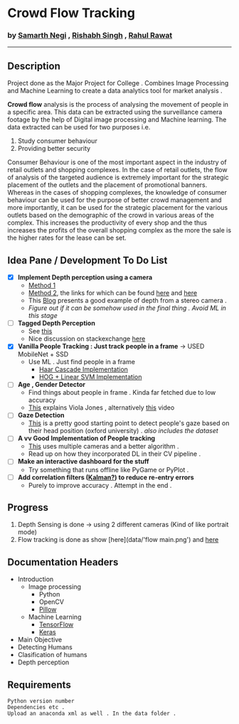 # Crowd Flow Tracking


### by [Samarth Negi](https://n-s405.github.io) , [Rishabh Singh]() , [Rahul Rawat]()

_________




## Description 
Project done as the Major Project for College . Combines Image Processing and Machine Learning to create a data analytics tool for market analysis . 

__Crowd flow__ analysis is the process of analysing the movement of people in  a specific area.
This data can be extracted using the surveillance camera footage by the help of Digital image
processing and Machine learning. 
The data extracted can be used for two purposes i.e.
1. Study consumer behaviour  
2. Providing better security

Consumer Behaviour is one of the most important aspect in the industry of retail outlets and
shopping complexes. In the case of retail outlets, the flow of analysis of the targeted audience
is extremely important for the strategic placement of the outlets and the placement of
promotional banners. Whereas in the cases of shopping complexes, the knowledge of consumer
behaviour can be used for the purpose of better crowd management and more importantly, it
can be used for the strategic placement for the various outlets based on the demographic of the
crowd in various areas of the complex. This increases the productivity of every shop and the
thus increases the profits of the overall shopping complex as the more the sale is the higher
rates for the lease can be set.



## Idea Pane / Development To Do List 
- [x] __Implement Depth perception using a camera__ <br/> 
    - [Method 1](https://opencv-python-tutroals.readthedocs.io/en/latest/py_tutorials/py_calib3d/py_depthmap/py_depthmap.html#py-depthmap)<br/> 
    - [Method 2](https://www.youtube.com/watch?v=KNft4RFsK28), the links for which can be found [here](http://visual.cs.ucl.ac.uk/pubs/monoDepth/) and [here](https://github.com/mrharicot/monodepth)<br/>
    - This [Blog](https://albertarmea.com/post/opencv-stereo-camera/)  presents a good example of depth from a stereo camera . <br/>
    - _Figure out if it can be somehow used in the final thing . Avoid ML in this stage_
- [ ] __Tagged Depth Perception__
    - See [this](https://www.pyimagesearch.com/2015/01/19/find-distance-camera-objectmarker-using-python-opencv/)
    - Nice discussion on stackexchange [here](https://photo.stackexchange.com/questions/12434/how-do-i-calculate-the-distance-of-an-object-in-a-photo)
- [x] __Vanilla People Tracking : Just track people in a frame__  -> USED MobileNet + SSD 
    - Use ML . Just find people in a frame 
        - [Haar Cascade Implementation](https://medium.com/@madhawavidanapathirana/https-medium-com-madhawavidanapathirana-real-time-human-detection-in-computer-vision-part-1-2acb851f4e55)
        - [HOG + Linear SVM Implementation](https://www.pyimagesearch.com/2015/11/09/pedestrian-detection-opencv/)
- [ ] __Age , Gender Detector__ 
    - Find things about people in frame . Kinda far fetched due to low accuracy 
    - [This](https://www.vocal.com/video/face-detection-using-viola-jones-algorithm/) explains Viola Jones , alternatively [this](https://www.youtube.com/watch?v=uEJ71VlUmMQ) video 
- [ ] __Gaze Detection__
    - [This](http://www.robots.ox.ac.uk/ActiveVision/Research/Projects/2009bbenfold_headpose/project.html#datasets) is a pretty good starting point to detect people's gaze based on their head position (oxford university) . _also includes the dataset_
- [ ] __A vv Good Implementation of People tracking__
    - [This](https://cvlab.epfl.ch/research/research-surv/research-body-surv-index-php/) uses multiple cameras and a better algorithm . 
    - Read up on how they incorporated DL in their CV pipeline . 
- [ ] __Make an interactive dashboard for the stuff__ 
    - Try something that runs offline like PyGame or PyPlot . 
- [ ] __Add correlation filters ([Kalman?](https://en.wikipedia.org/wiki/Kalman_filter)) to reduce re-entry errors__  
    - Purely to improve accuracy . Attempt in the end . 



## Progress
1. Depth Sensing is done -> using 2 different cameras (Kind of like portrait mode)
2. Flow tracking is done as show [here](data/'flow main.png') and [here]()

## Documentation Headers 
- Introduction 
    - Image processing 
        - Python 
        - OpenCV 
        - [Pillow](https://pillow.readthedocs.io/en/stable/)
    - Machine Learning 
        - [TensorFlow](https://www.tensorflow.org/)
        - [Keras](https://keras.io/)
- Main Objective 
- Detecting Humans 
- Clasification of humans 
- Depth perception 


## Requirements 
    Python version number 
    Dependencies etc . 
    Upload an anaconda xml as well . In the data folder . 
